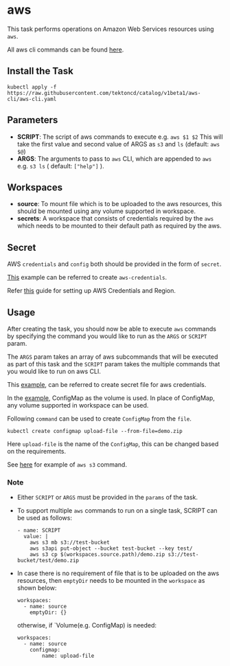 # aws 

This task performs operations on Amazon Web Services resources using `aws`.

All aws cli commands can be found [here](https://docs.aws.amazon.com/cli/latest/reference/).

## Install the Task

```
kubectl apply -f https://raw.githubusercontent.com/tektoncd/catalog/v1beta1/aws-cli/aws-cli.yaml
```

## Parameters

- **SCRIPT**: The script of aws commands to execute e.g. `aws $1 $2` This will take
 the first value and second value of ARGS as `s3` and `ls` (default: `aws $@`)
- **ARGS**: The arguments to pass to `aws` CLI, which are appended 
    to `aws` e.g. `s3 ls` ( default: `["help"]` ).


## Workspaces

- **source**: To mount file which is to be uploaded to the aws resources, 
    this should be mounted using any volume supported in workspace.
- **secrets**: A workspace that consists of credentials required by the `aws` which needs to be mounted to their default path as required by the aws.


## Secret

AWS `credentials` and `config` both should be provided in the form of `secret`.

[This](../aws-cli/example/secret.yaml) example can be referred to create `aws-credentials`.

Refer [this](https://docs.aws.amazon.com/sdk-for-java/v1/developer-guide/setup-credentials.html) guide for setting up AWS Credentials and Region.


## Usage

After creating the task, you should now be able to execute `aws` commands by 
specifying the command you would like to run as the `ARGS` or `SCRIPT` param. 

The `ARGS` param takes an array of aws subcommands that will be executed as 
part of this task and the `SCRIPT` param takes the multiple commands that you would like to run on aws CLI.

This [example](../aws-cli/example/secret.yaml), can be referred to create secret file for aws credentials.

In the [example](../aws-cli/example/run.yaml), ConfigMap as the volume is used. In place of ConfigMap, any volume supported in workspace can be used.

Following `command` can be used to create `ConfigMap` from the `file`.
```
kubectl create configmap upload-file --from-file=demo.zip
```
Here `upload-file` is the name of the `ConfigMap`, this can be changed based on the requirements.

See [here](../aws-cli/example/run.yaml) for example of `aws s3` command.


### Note


- Either `SCRIPT` or `ARGS` must be provided in the `params` of the task.

- To support multiple `aws` commands to run on a single task, SCRIPT can be used as follows:

  ```
  - name: SCRIPT
    value: |
      aws s3 mb s3://test-bucket
      aws s3api put-object --bucket test-bucket --key test/
      aws s3 cp $(workspaces.source.path)/demo.zip s3://test-bucket/test/demo.zip
  ```

- In case there is no requirement of file that is to be uploaded on the aws resources,
 then `emptyDir` needs to be mounted in the `workspace` as shown below:
    ```
    workspaces:
      - name: source
        emptyDir: {}
    ```
    otherwise, if `Volume(e.g. ConfigMap) is needed:

    ```
    workspaces:
      - name: source
        configmap:
            name: upload-file 
    ```